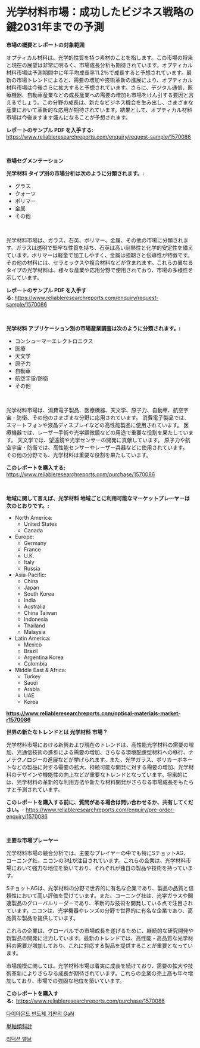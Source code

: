 <p><h1>光学材料市場：成功したビジネス戦略の鍵2031年までの予測</h1></p><p><strong>市場の概要とレポートの対象範囲</strong></p>
<p><p>オプティカル材料は、光学的性質を持つ素材のことを指します。この市場の将来と現在の展望は非常に明るく、市場成長分析も期待されています。オプティカル材料市場は予測期間中に年平均成長率11.2％で成長すると予想されています。最新の市場トレンドによると、需要の増加や技術革新の進展により、オプティカル材料市場は今後さらに拡大すると予想されています。さらに、デジタル通信、医療機器、自動車産業などの成長産業への需要の増加も市場をけん引する要因と言えるでしょう。この分野の成長は、新たなビジネス機会を生み出し、さまざまな産業において革新的な応用が期待されています。結果として、オプティカル材料市場は今後ますます盛んになることが予想されます。</p></p>
<p><strong>レポートのサンプル PDF を入手する:</strong> <a href="https://www.reliableresearchreports.com/enquiry/request-sample/1570086">https://www.reliableresearchreports.com/enquiry/request-sample/1570086</a></p>
<p>&nbsp;</p>
<p><strong>市場セグメンテーション</strong></p>
<p><strong>光学材料 タイプ別の市場分析は次のように分類されます。:</strong></p>
<p><ul><li>グラス</li><li>クォーツ</li><li>ポリマー</li><li>金属</li><li>その他</li></ul></p>
<p>&nbsp;</p>
<p><p>光学材料市場は、ガラス、石英、ポリマー、金属、その他の市場に分類されます。ガラスは透明で堅牢な性質を持ち、石英は高い耐熱性と化学的安定性を備えています。ポリマーは軽量で加工しやすく、金属は強靭さと伝導性が特徴です。その他の材料には、セラミックスや複合材料などが含まれます。これらの異なるタイプの光学材料は、様々な産業や応用分野で使用されており、市場の多様性を示しています。</p></p>
<p><strong>レポートのサンプル PDF を入手する:</strong>&nbsp;<a href="https://www.reliableresearchreports.com/enquiry/request-sample/1570086">https://www.reliableresearchreports.com/enquiry/request-sample/1570086</a></p>
<p>&nbsp;</p>
<p><strong> 光学材料 アプリケーション別の市場産業調査は次のように分類されます。:</strong></p>
<p><ul><li>コンシューマーエレクトロニクス</li><li>医療</li><li>天文学</li><li>原子力</li><li>自動車</li><li>航空宇宙/防衛</li><li>その他</li></ul></p>
<p>&nbsp;</p>
<p><p>光学材料市場は、消費電子製品、医療機器、天文学、原子力、自動車、航空宇宙・防衛、その他のさまざまな分野に応用されています。 消費電子製品では、スマートフォンや液晶ディスプレイなどの高性能製品に使用されています。 医療機器では、レーザー手術や光学顕微鏡などの用途で重要な役割を果たしています。 天文学では、望遠鏡や光学センサーの開発に貢献しています。 原子力や航空宇宙・防衛では、高性能センサーやレーザー兵器などに使用されています。 その他の分野でも、光学材料は重要な役割を果たしています。</p></p>
<p><strong>このレポートを購入する:</strong>&nbsp; <a href="https://www.reliableresearchreports.com/purchase/1570086">https://www.reliableresearchreports.com/purchase/1570086</a></p>
<p>&nbsp;</p>
<p><strong>地域に関して言えば、光学材料 地域ごとに利用可能なマーケットプレーヤーは次のとおりです。:</strong></p>
<p><ul>
    <li>
        North America:
        <ul>
            <li>United States</li>
            <li>Canada</li>
        </ul>
    </li>
    <li>
        Europe:
        <ul>
            <li>Germany</li>
            <li>France</li>
            <li>U.K.</li>
            <li>Italy</li>
            <li>Russia</li>
        </ul>
    </li>
    <li>
        Asia-Pacific:
        <ul>
            <li>China</li>
            <li>Japan</li>
            <li>South Korea</li>
            <li>India</li>
            <li>Australia</li>
            <li>China Taiwan</li>
            <li>Indonesia</li>
            <li>Thailand</li>
            <li>Malaysia</li>
        </ul>
    </li>
    <li>
        Latin America:
        <ul>
            <li>Mexico</li>
            <li>Brazil</li>
            <li>Argentina Korea</li>
            <li>Colombia</li>
        </ul>
    </li>
    <li>
        Middle East & Africa:
        <ul>
            <li>Turkey</li>
            <li>Saudi</li>
            <li>Arabia</li>
            <li>UAE</li>
            <li>Korea</li>
        </ul>
    </li>
    </ul></p>
<p><strong><a href="https://www.reliableresearchreports.com/optical-materials-market-r1570086">https://www.reliableresearchreports.com/optical-materials-market-r1570086</a></strong>&nbsp;</p>
<p><strong>世界の新たなトレンドとは 光学材料 市場？</strong></p>
<p><p>光学材料市場における新興および現在のトレンドは、高性能光学材料の需要の増加、光通信技術の進歩による需要の増加、さらなる環境配慮型材料への移行、ナノテクノロジーの進展などが挙げられます。また、光学ガラス、ポリカーボネートなどの製品に対する需要の拡大、持続可能な開発に対する需要の増加、光学材料のデザインや機能性の向上などが重要なトレンドとなっています。将来的には、光学材料の革新的な利用方法や新たな材料開発がさらなる市場成長をもたらすと予測されています。</p></p>
<p><strong>このレポートを購入する前に、質問がある場合は問い合わせるか、共有してください。</strong>- <a href="https://www.reliableresearchreports.com/enquiry/pre-order-enquiry/1570086">https://www.reliableresearchreports.com/enquiry/pre-order-enquiry/1570086</a></p>
<p>&nbsp;</p>
<p><strong>主要な市場プレーヤー</strong></p>
<p><p>光学材料市場の競合分析では、主要なプレイヤーの中でも特にSチョットAG、コーニング社、ニコンの3社が注目されています。これらの企業は、光学材料市場において強力な地位を築いており、それぞれが独自の製品や技術を持っています。</p><p>SチョットAGは、光学材料の分野で世界的に有名な企業であり、製品の品質と信頼性において高い評価を受けています。また、コーニング社は、光学ガラスや関連製品のグローバルリーダーであり、革新的な技術を開発している点で注目されています。ニコンは、光学機器やレンズの分野で世界的に有名な企業であり、高品質な製品を提供しています。</p><p>これらの企業は、グローバルでの市場成長を遂げるために、継続的な研究開発や新製品の開発に注力しています。最新のトレンドでは、高性能・高品質な光学材料の需要が増加しており、これに対応する製品を提供することが重要となっています。</p><p>市場規模に関しては、光学材料市場は着実に成長を続けており、需要の拡大や技術革新によりさらなる成長が期待されています。これらの企業の売上高も年々増加しており、市場での強固な地位を築いています。</p></p>
<p><strong>このレポートを購入する:</strong>&nbsp;&nbsp;<a href="https://www.reliableresearchreports.com/purchase/1570086">https://www.reliableresearchreports.com/purchase/1570086</a></p>
<p><p><a href="https://medium.com/@bud567768/%EB%8B%A4%EC%9D%B4%EC%95%84%EB%AA%AC%EB%93%9C-%EB%B0%98%EB%8F%84%EC%B2%B4-%EA%B8%B0%ED%8C%90-%EC%9C%84%EC%9D%98-gan-%EC%8B%9C%EC%9E%A5%EC%9D%80-%EC%8B%9C%EC%9E%A5-%EC%A0%90%EC%9C%A0%EC%9C%A8-%ED%81%AC%EA%B8%B0-%EB%B0%8F-2031%EB%85%84%EA%B9%8C%EC%A7%80%EC%9D%98-%EC%98%88%EC%83%81-%EC%98%88%EC%B8%A1%EC%97%90-%EC%B4%88%EC%A0%90%EC%9D%84-%EB%A7%9E%EC%B6%A5%EB%8B%88%EB%8B%A4-65140999c6b5">다이아몬드 반도체 기판의 GaN</a></p><p><a href="https://medium.com/@bertramveum2023/%E5%8D%98%E8%BB%B8%E3%82%A4%E3%83%B3%E3%82%AF%E3%83%AA%E3%83%8E%E3%83%A1%E3%83%BC%E3%82%BF%E5%B8%82%E5%A0%B4%E3%81%AE%E6%B4%9E%E5%AF%9F-%E5%B8%82%E5%A0%B4%E5%8B%95%E5%90%91-%E6%88%90%E9%95%B7-2034%E5%B9%B4%E3%81%8B%E3%82%892031%E5%B9%B4%E3%81%BE%E3%81%A7%E3%81%AE%E4%BA%88%E6%B8%AC-211fc5eeba30">単軸傾斜計</a></p><p><a href="https://medium.com/@carolynurton5656/%EC%95%95%EB%A0%A5-%EC%A1%B0%EC%A0%88-%EB%B0%B8%EB%B8%8C-%EC%8B%9C%EC%9E%A5-%EC%A0%90%EC%9C%A0%EC%9C%A8-%EB%B3%80%ED%99%94-%EB%B0%8F-%EC%8B%9C%EC%9E%A5-%EC%84%B1%EC%9E%A5-%EC%B6%94%EC%84%B8-2024-2031-830d1bb19b6f">리덕션 밸브</a></p></p>